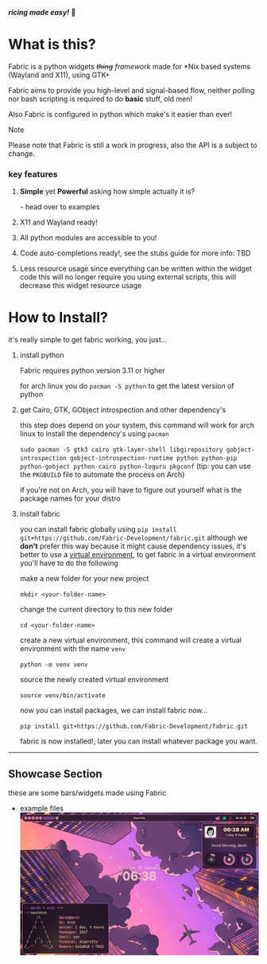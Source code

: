 _**ricing made easy!**_ 🍙
# What is this?
Fabric is a python widgets _~~thing~~ framework_   made for \*Nix based systems (Wayland and X11), using GTK+

Fabric aims to provide you high-level and signal-based flow, neither polling nor bash scripting is required to do **basic** stuff, old men!

Also Fabric is configured in python which make's it easier than ever!

> [!NOTE]
> Please note that Fabric is still a work in progress, also the API is a subject to change.

### key features
1. **Simple** yet **Powerful**
	asking how simple actually it is?

	 \- head over to examples
1. X11 and Wayland ready!
2. All python modules are accessible to you!
3. Code  auto-completions ready!, see the stubs guide for more info: TBD
5. Less resource usage
	since everything can be written within the widget code this will no longer require you using external scripts, this will decrease this widget resource usage
# How to Install?
it's really simple to get fabric working, you just...

1. install python

	Fabric requires python version 3.11 or higher

	for arch linux you do `pacman -S python` to get the latest version of python

3. get Cairo, GTK, GObject introspection and other dependency's

	this step does depend on your system, this command will work for arch linux to install the dependency's using `pacman`

	`sudo pacman -S gtk3 cairo gtk-layer-shell libgirepository gobject-introspection gobject-introspection-runtime python python-pip python-gobject python-cairo python-loguru pkgconf`
	 (tip: you can use the `PKGBUILD` file to automate the process on Arch)

	 if you're not on Arch, you will have to figure out yourself what is the package names for your distro

4. install fabric

    you can install fabric globally using `pip install git+https://github.com/Fabric-Development/fabric.git` although we **don't** prefer this way because it might cause dependency issues, it's better to use a [virtual environment](https://docs.python.org/3/library/venv), to get fabric in a virtual environment you'll have to do the following

    make a new folder for your new project

    `mkdir <your-folder-name>`

    change the current directory to this new folder

    `cd <your-folder-name>`

    create a new virtual environment, this command will create a virtual environment with the name `venv`

    `python -m venv venv`

    source the newly created virtual environment

    `source venv/bin/activate`

    now you can install packages, we can install fabric now...

    `pip install git+https://github.com/Fabric-Development/fabric.git`

    fabric is now installed!, later you can install whatever package you want.
---
## Showcase Section
these are some bars/widgets made using Fabric
- example files
	![config can be found under the examples directory](assets/example-files-showcase.png)
